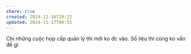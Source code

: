 ```yaml
---
share: true
created: 2024-11-16T20:22
updated: 2024-11-17T00:55
---
```

Chỉ những cuộc họp cấp quản lý thì mới ko đc vào. Số liệu thì cũng ko vấn đề gì